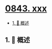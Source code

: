 # [0843. xxx](https://github.com/Tdahuyou/TNotes.leetcode/tree/main/notes/0843.%20xxx)

<!-- region:toc -->

- [1. 📝 概述](#1--概述)

<!-- endregion:toc -->

## 1. 📝 概述
